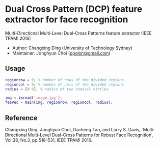 # Dual Cross Pattern (DCP) feature extractor for face recognition

Multi-Directional Multi-Level Dual-Cross Patterns feature extractor (IEEE TPAMI 2016)

- Author: Changxing Ding (University of Technology Sydney)
- Maintainer: Jonghyun Choi (ppolon@gmail.com)

## Usage

```MATLAB
regionrow = 9; % number of rows of the divided regions
regioncol = 9; % number of cols of the divided regions
radius = [4 6]; % radius of two coaxial circles

img = imread('image.jpg');
feaVec = main(img, regionrow, regioncol, radius);
```

## Reference
Changxing Ding, Jonghyun Choi, Dacheng Tao, and Larry S. Davis, `Multi-Directional Multi-Level Dual-Cross Patterns for Robust Face Recognition', Vol.38, No.3, pp.518-531, IEEE TPAMI 2016.
